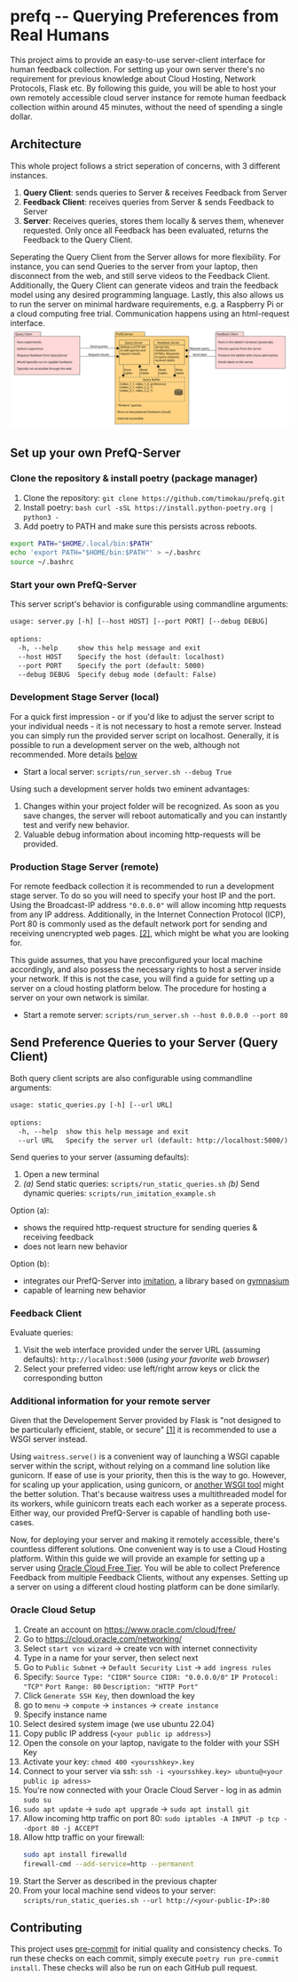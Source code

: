 # prefq -- Querying Preferences from Real Humans

This project aims to provide an easy-to-use server-client interface for human feedback collection. For setting up your own server there's no requirement for previous knowledge about Cloud Hosting, Network Protocols, Flask etc. By following this guide, you will be able to host your own remotely accessible cloud server instance for remote human feedback collection within around 45 minutes, without the need of spending a single dollar.


## Architecture

This whole project follows a strict seperation of concerns, with 3 different instances.
1. **Query Client**: sends queries to Server & receives Feedback from Server
2. **Feedback Client**: receives queries from Server & sends Feedback to Server
3. **Server**: Receives queries, stores them locally & serves them, whenever requested. Only once all Feedback has been evaluated, returns the Feedback to the Query Client. 

Seperating the Query Client from the Server allows for more flexibility. For instance, you can send Queries to the server from your laptop, then disconnect from the web, and still serve videos to the Feedback Client. Additionally, the Query Client can generate videos and train the feedback model using any desired programming language. Lastly, this also allows us to run the server on minimal hardware requirements, e.g. a Raspberry Pi or a cloud computing free trial. Communication happens using an html-request interface.
![prefq-diagram](./figures/prefq_diagram/prefq.svg)

## Set up your own PrefQ-Server

### Clone the repository & install poetry (package manager)
1. Clone the repository: `git clone https://github.com/timokau/prefq.git`
2. Install poetry: `bash curl -sSL https://install.python-poetry.org | python3 - `
3. Add poetry to PATH and make sure this persists across reboots. 
```bash
export PATH="$HOME/.local/bin:$PATH"
echo 'export PATH="$HOME/bin:$PATH"' > ~/.bashrc
source ~/.bashrc
```

### Start your own PrefQ-Server

This server script's behavior is configurable using commandline arguments:

```
usage: server.py [-h] [--host HOST] [--port PORT] [--debug DEBUG]

options:
  -h, --help     show this help message and exit
  --host HOST    Specify the host (default: localhost)
  --port PORT    Specify the port (default: 5000)
  --debug DEBUG  Specify debug mode (default: False)
```

### Development Stage Server (local)

For a quick first impression - or if you'd like to adjust the server script to your individual needs - it is not necessary to host a remote server. Instead you can simply run the provided server script on localhost. Generally, it is possible to run a development server on the web, although not recommended.  More details [below](#additional-information-for-your-remote-server)

- Start a local server: `scripts/run_server.sh --debug True`

Using such a development server holds two eminent advantages:
1. Changes within your project folder will be recognized. As soon as you save changes, the server will reboot automatically and you can instantly test and verify new behavior.
2. Valuable debug information about incoming http-requests will be provided.

### Production Stage Server (remote)

For remote feedback collection it is recommended to run a development stage server. To do so you will need to specify your host IP and the port. Using the Broadcast-IP address `"0.0.0.0"` will allow incoming http requests from any IP address. Additionally, in the Internet Connection Protocol (ICP), Port 80 is commonly used as the default network port for sending and receiving unencrypted web pages. [[2]](https://www.techopedia.com/definition/15709/port-80), which might be what you are looking for.

This guide assumes, that you have preconfigured your local machine accordingly, and also possess the necessary rights to host a server inside your network. If this is not the case, you will find a guide for setting up a server on a cloud hosting platform below. The procedure for hosting a server on your own network is similar.

- Start a remote server: `scripts/run_server.sh --host 0.0.0.0 --port 80`

## Send Preference Queries to your Server (Query Client)

Both query client scripts are also configurable using commandline arguments:

```
usage: static_queries.py [-h] [--url URL]

options:
  -h, --help  show this help message and exit
  --url URL   Specify the server url (default: http://localhost:5000/)
```

Send queries to your server (assuming defaults):
1. Open a new terminal
2. *(a)* Send static queries: `scripts/run_static_queries.sh`
    *(b)* Send dynamic queries: `scripts/run_imitation_example.sh`


Option (a):
- shows the required http-request structure for sending queries & receiving feedback
- does not learn new behavior

Option (b):
- integrates our PrefQ-Server into [imitation](https://pypi.org/project/imitation/), a library based on [gymnasium](https://gymnasium.farama.org/index.html)
- capable of learning new behavior

### Feedback Client
Evaluate queries:
1. Visit the web interface provided under the server URL (assuming defaults): `http://localhost:5000` (*using your favorite web browser*)
2. Select your preferred video: use left/right arrow keys or click the corresponding button


### Additional information for your remote server 

Given that the Developement Server provided by Flask is "not designed to be particularly efficient, stable, or secure" [[1]](https://flask.palletsprojects.com/en/2.3.x/tutorial/deploy/) it is recommended to use a WSGI server instead.

Using `waitress.serve()` is a convenient way of launching a WSGI capable server within the script, without relying on a command line solution like gunicorn. If ease of use is your priority, then this is the way to go. However, for scaling up your application, using gunicorn, or [another WSGI tool](https://flask.palletsprojects.com/en/2.3.x/deploying/) might the better solution. That's because waitress uses a multithreaded model for its workers, while guinicorn treats each each worker as a seperate process. Either way, our provided PrefQ-Server is capable of handling both use-cases.

Now, for deploying your server and making it remotely accessible, there's countless different solutions. One convenient way is to use a Cloud Hosting platform. Within this guide we will provide an example for setting up a server using [Oracle Cloud Free Tier](https://www.oracle.com/cloud/free/?intcmp=ohp052322ocift). You will be able to collect Preference Feedback from multiple Feedback Clients, without any expenses. Setting up a server on using a different cloud hosting platform can be done similarly.

### Oracle Cloud Setup

1. Create an account on https://www.oracle.com/cloud/free/
2. Go to https://cloud.oracle.com/networking/
3. Select `start vcn wizard` &rarr; create vcn with internet connectivity
4. Type in a name for your server, then select next
5. Go to `Public Subnet` &rarr; `Default Security List` &rarr; `add ingress rules`
6. Specify:
`Source Type: "CIDR"`
`Source CIDR: "0.0.0.0/0"`
`IP Protocol: "TCP"`
`Port Range: 80`
`Description: "HTTP Port"`
7. Click `Generate SSH Key`, then download the key
8. go to `menu` &rarr; `compute` &rarr; `instances` &rarr; `create instance`
9. Specify instance name
10. Select desired system image (we use ubuntu 22.04)
11. Copy public IP address (`<your public ip address>`)
12. Open the console on your laptop, navigate to the folder with your SSH Key
13. Activate your key: `chmod 400 <yoursshkey>.key`
14. Connect to your server via ssh: `ssh -i <yoursshkey.key> ubuntu@<your public ip adress>`
15. You're now connected with your Oracle Cloud Server - log in as admin `sudo su`
16. `sudo apt update` &rarr; `sudo apt upgrade` &rarr; `sudo apt install git`
18. Allow incoming http traffic on port 80: `sudo iptables -A INPUT -p tcp --dport 80 -j ACCEPT`
19. Allow http traffic on your firewall:
	```bash
	sudo apt install firewalld
	firewall-cmd --add-service=http --permanent
	```
21. Start the Server as described in the previous chapter
22. From your local machine send videos to your server: `scripts/run_static_queries.sh --url http://<your-public-IP>:80`


## Contributing

This project uses [pre-commit](https://pre-commit.com/) for initial quality and consistency checks. To run these checks on each commit, simply execute `poetry run pre-commit install`. These checks will also be run on each GitHub pull request.
